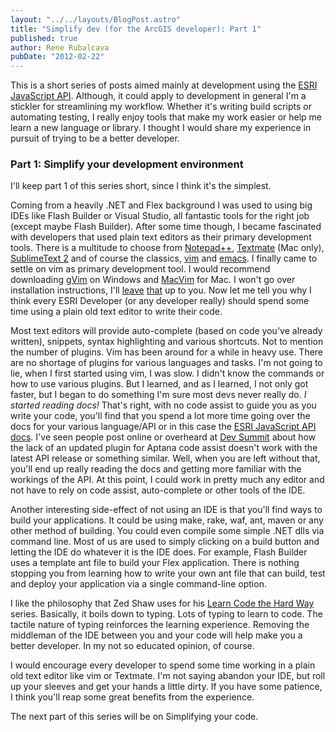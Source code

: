 ```yaml
---
layout: "../../layouts/BlogPost.astro"
title: "Simplify dev (for the ArcGIS developer): Part 1"
published: true
author: Rene Rubalcava
pubDate: "2012-02-22"
---
```


This is a short series of posts aimed mainly at development using the [ESRI JavaScript API](http://help.arcgis.com/EN/webapi/javascript/arcgis/index.html). Although, it could apply to development in general I'm a stickler for streamlining my workflow. Whether it's writing build scripts or automating testing, I really enjoy tools that make my work easier or help me learn a new language or library. I thought I would share my experience in pursuit of trying to be a better developer.

### Part 1: Simplify your development environment

I'll keep part 1 of this series short, since I think it's the simplest.

Coming from a heavily .NET and Flex background I was used to using big IDEs like Flash Builder or Visual Studio, all fantastic tools for the right job (except maybe Flash Builder). After some time though, I became fascinated with developers that used plain text editors as their primary development tools. There is a multitude to choose from [Notepad++](http://notepad-plus-plus.org/), [Textmate](http://macromates.com/) (Mac only), [SublimeText 2](http://www.sublimetext.com/2) and of course the classics, [vim](http://www.vim.org/) and [emacs](http://www.gnu.org/software/emacs/). I finally came to settle on vim as primary development tool. I would recommend downloading [gVim](http://www.vim.org/download.php#pc) on Windows and [MacVim](http://code.google.com/p/macvim/) for Mac. I won't go over installation instructions, I'll [leave](http://net.tutsplus.com/articles/web-roundups/25-vim-tutorials-screencasts-and-resources/) [that](http://spf13.com/post/ultimate-vim-config) up to you. Now let me tell you why I think every ESRI Developer (or any developer really) should spend some time using a plain old text editor to write their code.

Most text editors will provide auto-complete (based on code you've already written), snippets, syntax highlighting and various shortcuts. Not to mention the number of plugins. Vim has been around for a while in heavy use. There are no shortage of plugins for various languages and tasks. I'm not going to lie, when I first started using vim, I was slow. I didn't know the commands or how to use various plugins. But I learned, and as I learned, I not only got faster, but I began to do something I'm sure most devs never really do. _I started reading docs!_ That's right, with no code assist to guide you as you write your code, you'll find that you spend a lot more time going over the docs for your various language/API or in this case the [ESRI JavaScript API docs](http://help.arcgis.com/EN/webapi/javascript/arcgis/help/jsapi_start.htm). I've seen people post online or overheard at [Dev Summit](http://www.esri.com/events/devsummit/index.html) about how the lack of an updated plugin for Aptana code assist doesn't work with the latest API release or something similar. Well, when you are left without that, you'll end up really reading the docs and getting more familiar with the workings of the API. At this point, I could work in pretty much any editor and not have to rely on code assist, auto-complete or other tools of the IDE.

Another interesting side-effect of not using an IDE is that you'll find ways to build your applications. It could be using make, rake, waf, ant, maven or any other method of building. You could even compile some simple .NET dlls via command line. Most of us are used to simply clicking on a build button and letting the IDE do whatever it is the IDE does. For example, Flash Builder uses a template ant file to build your Flex application. There is nothing stopping you from learning how to write your own ant file that can build, test and deploy your application via a single command-line option.

I like the philosophy that Zed Shaw uses for his [Learn Code the Hard Way](http://learncodethehardway.org/) series. Basically, it boils down to typing. Lots of typing to learn to code. The tactile nature of typing reinforces the learning experience. Removing the middleman of the IDE between you and your code will help make you a better developer. In my not so educated opinion, of course.

I would encourage every developer to spend some time working in a plain old text editor like vim or Textmate. I'm not saying abandon your IDE, but roll up your sleeves and get your hands a little dirty. If you have some patience, I think you'll reap some great benefits from the experience.

The next part of this series will be on Simplifying your code.

